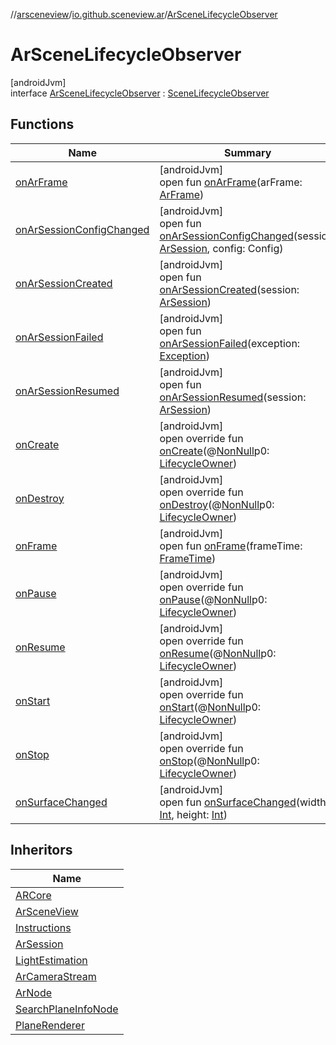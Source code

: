 //[arsceneview](../../../index.md)/[io.github.sceneview.ar](../index.md)/[ArSceneLifecycleObserver](index.md)

# ArSceneLifecycleObserver

[androidJvm]\
interface [ArSceneLifecycleObserver](index.md) : [SceneLifecycleObserver](../../../../sceneview/sceneview/io.github.sceneview/-scene-lifecycle-observer/index.md)

## Functions

| Name | Summary |
|---|---|
| [onArFrame](on-ar-frame.md) | [androidJvm]<br>open fun [onArFrame](on-ar-frame.md)(arFrame: [ArFrame](../../io.github.sceneview.ar.arcore/-ar-frame/index.md)) |
| [onArSessionConfigChanged](on-ar-session-config-changed.md) | [androidJvm]<br>open fun [onArSessionConfigChanged](on-ar-session-config-changed.md)(session: [ArSession](../../io.github.sceneview.ar.arcore/-ar-session/index.md), config: Config) |
| [onArSessionCreated](on-ar-session-created.md) | [androidJvm]<br>open fun [onArSessionCreated](on-ar-session-created.md)(session: [ArSession](../../io.github.sceneview.ar.arcore/-ar-session/index.md)) |
| [onArSessionFailed](on-ar-session-failed.md) | [androidJvm]<br>open fun [onArSessionFailed](on-ar-session-failed.md)(exception: [Exception](https://kotlinlang.org/api/latest/jvm/stdlib/kotlin/-exception/index.html)) |
| [onArSessionResumed](on-ar-session-resumed.md) | [androidJvm]<br>open fun [onArSessionResumed](on-ar-session-resumed.md)(session: [ArSession](../../io.github.sceneview.ar.arcore/-ar-session/index.md)) |
| [onCreate](../../io.github.sceneview.ar.scene/-plane-renderer/index.md#139941652%2FFunctions%2F-58641720) | [androidJvm]<br>open override fun [onCreate](../../io.github.sceneview.ar.scene/-plane-renderer/index.md#139941652%2FFunctions%2F-58641720)(@[NonNull](https://developer.android.com/reference/kotlin/androidx/annotation/NonNull.html)p0: [LifecycleOwner](https://developer.android.com/reference/kotlin/androidx/lifecycle/LifecycleOwner.html)) |
| [onDestroy](../../io.github.sceneview.ar.camera/-ar-camera-stream/index.md#1057561704%2FFunctions%2F-58641720) | [androidJvm]<br>open override fun [onDestroy](../../io.github.sceneview.ar.camera/-ar-camera-stream/index.md#1057561704%2FFunctions%2F-58641720)(@[NonNull](https://developer.android.com/reference/kotlin/androidx/annotation/NonNull.html)p0: [LifecycleOwner](https://developer.android.com/reference/kotlin/androidx/lifecycle/LifecycleOwner.html)) |
| [onFrame](../../io.github.sceneview.ar.scene/-plane-renderer/index.md#1950992732%2FFunctions%2F-58641720) | [androidJvm]<br>open fun [onFrame](../../io.github.sceneview.ar.scene/-plane-renderer/index.md#1950992732%2FFunctions%2F-58641720)(frameTime: [FrameTime](../../../../sceneview/sceneview/io.github.sceneview.utils/-frame-time/index.md)) |
| [onPause](../../io.github.sceneview.ar.scene/-plane-renderer/index.md#187777572%2FFunctions%2F-58641720) | [androidJvm]<br>open override fun [onPause](../../io.github.sceneview.ar.scene/-plane-renderer/index.md#187777572%2FFunctions%2F-58641720)(@[NonNull](https://developer.android.com/reference/kotlin/androidx/annotation/NonNull.html)p0: [LifecycleOwner](https://developer.android.com/reference/kotlin/androidx/lifecycle/LifecycleOwner.html)) |
| [onResume](../../io.github.sceneview.ar.scene/-plane-renderer/index.md#-1807945979%2FFunctions%2F-58641720) | [androidJvm]<br>open override fun [onResume](../../io.github.sceneview.ar.scene/-plane-renderer/index.md#-1807945979%2FFunctions%2F-58641720)(@[NonNull](https://developer.android.com/reference/kotlin/androidx/annotation/NonNull.html)p0: [LifecycleOwner](https://developer.android.com/reference/kotlin/androidx/lifecycle/LifecycleOwner.html)) |
| [onStart](../../io.github.sceneview.ar.scene/-plane-renderer/index.md#1240777104%2FFunctions%2F-58641720) | [androidJvm]<br>open override fun [onStart](../../io.github.sceneview.ar.scene/-plane-renderer/index.md#1240777104%2FFunctions%2F-58641720)(@[NonNull](https://developer.android.com/reference/kotlin/androidx/annotation/NonNull.html)p0: [LifecycleOwner](https://developer.android.com/reference/kotlin/androidx/lifecycle/LifecycleOwner.html)) |
| [onStop](../../io.github.sceneview.ar.scene/-plane-renderer/index.md#487071706%2FFunctions%2F-58641720) | [androidJvm]<br>open override fun [onStop](../../io.github.sceneview.ar.scene/-plane-renderer/index.md#487071706%2FFunctions%2F-58641720)(@[NonNull](https://developer.android.com/reference/kotlin/androidx/annotation/NonNull.html)p0: [LifecycleOwner](https://developer.android.com/reference/kotlin/androidx/lifecycle/LifecycleOwner.html)) |
| [onSurfaceChanged](../../io.github.sceneview.ar.scene/-plane-renderer/index.md#279805282%2FFunctions%2F-58641720) | [androidJvm]<br>open fun [onSurfaceChanged](../../io.github.sceneview.ar.scene/-plane-renderer/index.md#279805282%2FFunctions%2F-58641720)(width: [Int](https://kotlinlang.org/api/latest/jvm/stdlib/kotlin/-int/index.html), height: [Int](https://kotlinlang.org/api/latest/jvm/stdlib/kotlin/-int/index.html)) |

## Inheritors

| Name |
|---|
| [ARCore](../-a-r-core/index.md) |
| [ArSceneView](../-ar-scene-view/index.md) |
| [Instructions](../-instructions/index.md) |
| [ArSession](../../io.github.sceneview.ar.arcore/-ar-session/index.md) |
| [LightEstimation](../../io.github.sceneview.ar.arcore/-light-estimation/index.md) |
| [ArCameraStream](../../io.github.sceneview.ar.camera/-ar-camera-stream/index.md) |
| [ArNode](../../io.github.sceneview.ar.node/-ar-node/index.md) |
| [SearchPlaneInfoNode](../../io.github.sceneview.ar.node.infos/-search-plane-info-node/index.md) |
| [PlaneRenderer](../../io.github.sceneview.ar.scene/-plane-renderer/index.md) |

